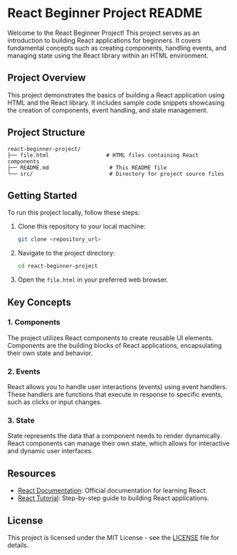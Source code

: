 # React Beginner Project README

Welcome to the React Beginner Project! This project serves as an introduction to building React applications for beginners. It covers fundamental concepts such as creating components, handling events, and managing state using the React library within an HTML environment.

## Project Overview

This project demonstrates the basics of building a React application using HTML and the React library. It includes sample code snippets showcasing the creation of components, event handling, and state management.

## Project Structure

```
react-beginner-project/
├── file.html                  # HTML files containing React components
├── README.md                   # This README file
└── src/                        # Directory for project source files 
```

## Getting Started

To run this project locally, follow these steps:

1. Clone this repository to your local machine:

    ```bash
    git clone <repository_url>
    ```

2. Navigate to the project directory:

    ```bash
    cd react-beginner-project
    ```

3. Open the `file.html` in your preferred web browser.

## Key Concepts

### 1. Components

The project utilizes React components to create reusable UI elements. Components are the building blocks of React applications, encapsulating their own state and behavior.


### 2. Events

React allows you to handle user interactions (events) using event handlers. These handlers are functions that execute in response to specific events, such as clicks or input changes.


### 3. State

State represents the data that a component needs to render dynamically. React components can manage their own state, which allows for interactive and dynamic user interfaces.


## Resources

- [React Documentation](https://reactjs.org/docs/getting-started.html): Official documentation for learning React.
- [React Tutorial](https://reactjs.org/tutorial/tutorial.html): Step-by-step guide to building React applications.

## License

This project is licensed under the MIT License - see the [LICENSE](LICENSE) file for details.
